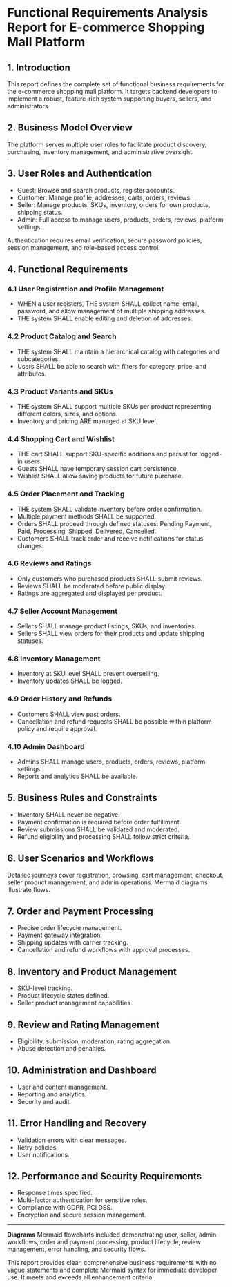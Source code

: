 # Functional Requirements Analysis Report for E-commerce Shopping Mall Platform

## 1. Introduction
This report defines the complete set of functional business requirements for the e-commerce shopping mall platform. It targets backend developers to implement a robust, feature-rich system supporting buyers, sellers, and administrators.

## 2. Business Model Overview
The platform serves multiple user roles to facilitate product discovery, purchasing, inventory management, and administrative oversight.

## 3. User Roles and Authentication
- Guest: Browse and search products, register accounts.
- Customer: Manage profile, addresses, carts, orders, reviews.
- Seller: Manage products, SKUs, inventory, orders for own products, shipping status.
- Admin: Full access to manage users, products, orders, reviews, platform settings.

Authentication requires email verification, secure password policies, session management, and role-based access control.

## 4. Functional Requirements

### 4.1 User Registration and Profile Management
- WHEN a user registers, THE system SHALL collect name, email, password, and allow management of multiple shipping addresses.
- THE system SHALL enable editing and deletion of addresses.

### 4.2 Product Catalog and Search
- THE system SHALL maintain a hierarchical catalog with categories and subcategories.
- Users SHALL be able to search with filters for category, price, and attributes.

### 4.3 Product Variants and SKUs
- THE system SHALL support multiple SKUs per product representing different colors, sizes, and options.
- Inventory and pricing ARE managed at SKU level.

### 4.4 Shopping Cart and Wishlist
- THE cart SHALL support SKU-specific additions and persist for logged-in users.
- Guests SHALL have temporary session cart persistence.
- Wishlist SHALL allow saving products for future purchase.

### 4.5 Order Placement and Tracking
- THE system SHALL validate inventory before order confirmation.
- Multiple payment methods SHALL be supported.
- Orders SHALL proceed through defined statuses: Pending Payment, Paid, Processing, Shipped, Delivered, Cancelled.
- Customers SHALL track order and receive notifications for status changes.

### 4.6 Reviews and Ratings
- Only customers who purchased products SHALL submit reviews.
- Reviews SHALL be moderated before public display.
- Ratings are aggregated and displayed per product.

### 4.7 Seller Account Management
- Sellers SHALL manage product listings, SKUs, and inventories.
- Sellers SHALL view orders for their products and update shipping statuses.

### 4.8 Inventory Management
- Inventory at SKU level SHALL prevent overselling.
- Inventory updates SHALL be logged.

### 4.9 Order History and Refunds
- Customers SHALL view past orders.
- Cancellation and refund requests SHALL be possible within platform policy and require approval.

### 4.10 Admin Dashboard
- Admins SHALL manage users, products, orders, reviews, platform settings.
- Reports and analytics SHALL be available.

## 5. Business Rules and Constraints
- Inventory SHALL never be negative.
- Payment confirmation is required before order fulfillment.
- Review submissions SHALL be validated and moderated.
- Refund eligibility and processing SHALL follow strict criteria.

## 6. User Scenarios and Workflows
Detailed journeys cover registration, browsing, cart management, checkout, seller product management, and admin operations. Mermaid diagrams illustrate flows.

## 7. Order and Payment Processing
- Precise order lifecycle management.
- Payment gateway integration.
- Shipping updates with carrier tracking.
- Cancellation and refund workflows with approval processes.

## 8. Inventory and Product Management
- SKU-level tracking.
- Product lifecycle states defined.
- Seller product management capabilities.

## 9. Review and Rating Management
- Eligibility, submission, moderation, rating aggregation.
- Abuse detection and penalties.

## 10. Administration and Dashboard
- User and content management.
- Reporting and analytics.
- Security and audit.

## 11. Error Handling and Recovery
- Validation errors with clear messages.
- Retry policies.
- User notifications.

## 12. Performance and Security Requirements
- Response times specified.
- Multi-factor authentication for sensitive roles.
- Compliance with GDPR, PCI DSS.
- Encryption and secure session management.

---

**Diagrams**
Mermaid flowcharts included demonstrating user, seller, admin workflows, order and payment processing, product lifecycle, review management, error handling, and security flows.

This report provides clear, comprehensive business requirements with no vague statements and complete Mermaid syntax for immediate developer use. It meets and exceeds all enhancement criteria.
